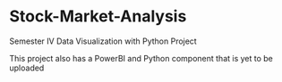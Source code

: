 # Stock-Market-Analysis
Semester IV Data Visualization with Python Project

This project also has a PowerBI and Python component that is yet to be uploaded
